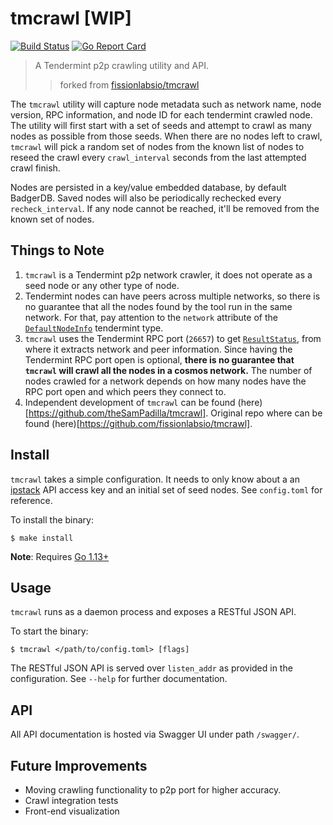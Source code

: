 # tmcrawl [WIP]

[![Build Status](https://travis-ci.org/theSamPadilla/tmcrawl.svg?branch=master)](https://travis-ci.org/theSamPadilla/tmcrawl)
[![Go Report Card](https://goreportcard.com/badge/github.com/theSamPadilla/tmcrawl)](https://goreportcard.com/report/github.com/theSamPadilla/tmcrawl)

> A Tendermint p2p crawling utility and API.
>> forked from [fissionlabsio/tmcrawl](https://github.com/fissionlabsio/tmcrawl)

The `tmcrawl` utility will capture node metadata such as network
name, node version, RPC information, and node ID for each tendermint crawled node. The utility
will first start with a set of seeds and attempt to crawl as many nodes as possible
from those seeds. When there are no nodes left to crawl, `tmcrawl` will pick a random
set of nodes from the known list of nodes to reseed the crawl every `crawl_interval`
seconds from the last attempted crawl finish.

Nodes are persisted in a key/value embedded database, by default BadgerDB. Saved
nodes will also be periodically rechecked every `recheck_interval`. If any node
cannot be reached, it'll be removed from the known set of nodes.

## Things to Note

1. `tmcrawl` is a Tendermint p2p network crawler, it does not operate as a seed
node or any other type of node.
2. Tendermint nodes can have peers across multiple networks, so there is no guarantee that all the nodes found by the tool run in the same network. For that, pay attention to the `network` attribute of the [`DefaultNodeInfo`](https://pkg.go.dev/github.com/tendermint/tendermint@v0.34.24/p2p#DefaultNodeInfo) tendermint type.
3. `tmcrawl` uses the Tendermint RPC port (`26657`) to get [`ResultStatus`](https://pkg.go.dev/github.com/tendermint/tendermint@v0.34.24/rpc/core/types#ResultStatus), from where it extracts network and peer information. Since having the Tendermint RPC port open is optional, **there is no guarantee that `tmcrawl` will crawl all the nodes in a cosmos network.** The number of nodes crawled for a network depends on how many nodes have the RPC port open and which peers they connect to.
4. Independent development of `tmcrawl` can be found (here)[https://github.com/theSamPadilla/tmcrawl]. Original repo where can be found (here)[https://github.com/fissionlabsio/tmcrawl].

## Install

`tmcrawl` takes a simple configuration. It needs to only know about a an
[ipstack](https://ipstack.com/) API access key and an initial set of seed nodes.
See `config.toml` for reference.

To install the binary:

```shell
$ make install
```

**Note**: Requires [Go 1.13+](https://golang.org/dl/)

## Usage

`tmcrawl` runs as a daemon process and exposes a RESTful JSON API.

To start the binary:

```shell
$ tmcrawl </path/to/config.toml> [flags]
```

The RESTful JSON API is served over `listen_addr` as provided in the configuration.
See `--help` for further documentation.

## API

All API documentation is hosted via Swagger UI under path `/swagger/`.

## Future Improvements

- Moving crawling functionality to p2p port for higher accuracy.
- Crawl integration tests
- Front-end visualization
